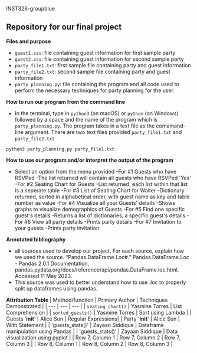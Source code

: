 INST326-groupblue

Repository for our final project
  -

**Files and purpose**
- `guest1.csv`: file containing guest information for first sample party
- `guest2.csv`: file containing guest information for second sample party 
- `party_file1.txt`: first sample file containing party and guest information 
- `party_file2.txt`: second sample file containing party and guest information
- `party_planning.py`: file containing the program and all code used to perform the necessary techniques for party planning for the user. 

**How to run our program from the command line**
- In the terminal, type in `python3` (on macOS) or `python` (on Windows) followed by a space and the name of the program which is `party_planning.py`. The program takes in a text file as the comamand-line argument. There are two text files provided `party_file1.txt` and `party_file2.txt`

`python3 party_planning.py party_file1.txt`

**How to use our program and/or interpret the output of the program**
- Select an option from the menu provided
  -For #1 Guests who have RSVPed
    -The list returned will contain all guests who have RSVPed 'Yes'
  -For #2 Seating Chart for Guests
    -List returned, each list within that list is a seperate table
  -For #3 List of Seating Chart for Waiter
    -Dictionary returned, sorted in alphabetical order, with guest name as key and 
    table number as value
  -For #4 Visualize all your Guests' details
    -Shows graphs to visualize demographics of Guests
  -For #5 Find one specific guest's details
    -Returns a list of dictionaries, a specific guest's details
  -For #6 View all party details
    -Prints party details
  -For #7 Invitation to your guests
    -Prints party invitation

**Annotated bibliography** 
- all sources used to develop our project. For each source, explain how we used the source.
“Pandas.DataFrame.Loc#.” Pandas.DataFrame.Loc - Pandas 2.0.1 Documentation, pandas.pydata.org/docs/reference/api/pandas.DataFrame.loc.html. Accessed 11 May 2023. 
- This source was used to better understand how to use .loc to properly split up dataframes using pandas.

**Attribution Table**
| Method/function | Primary Author | Techniques Demonstrated |
| --- | --- | --- |
| `seating_chart()` | Yasmine Torres | List Comprehension |
| `sorted_guests()` | Yasmine Torres | Sort using Lambda |
| Guests '__init__' | Alice Sun      | Regular Expressions|
| Party '__init__'  | Alice Sun      | With Statement |
| 'guests_stats()' | Zayaan Siddique | Dataframe manipulation using Pandas |
| 'guests_stats()' | Zayaan Siddique | Data visualization using pyplot |
| Row 7, Column 1 | Row 7, Column 2 | Row 7, Column 3 |
| Row 8, Column 1 | Row 8, Column 2 | Row 8, Column 3 |
